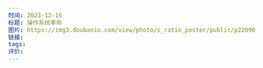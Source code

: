 ```yaml
---
时间: 2023-12-16
标题: 操作系统革命
图片: https://img3.doubanio.com/view/photo/s_ratio_poster/public/p2209095433.webp
链接: 
tags: 
评价:
---
```




